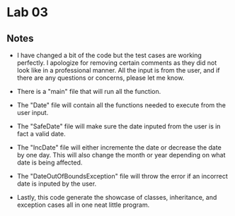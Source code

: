 # Lab 03

## Notes

* I have changed a bit of the code but the test cases are working perfectly. I apologize for removing certain comments as they did not look like in a professional manner. All the input is from the user, and if there are any questions or concerns, please let me know.

* There is a "main" file that will run all the function. 

* The "Date" file will contain all the functions needed to execute from the user input.

* The "SafeDate" file will make sure the date inputed from the user is in fact a valid date.

* The "IncDate" file will either incremente the date or decrease the date by one day. This will also change the month or year depending on what date is being affected.

* The "DateOutOfBoundsException" file will throw the error if an incorrect date is inputed by the user. 

* Lastly, this code generate the showcase of classes, inheritance, and exception cases all in one neat little program.

